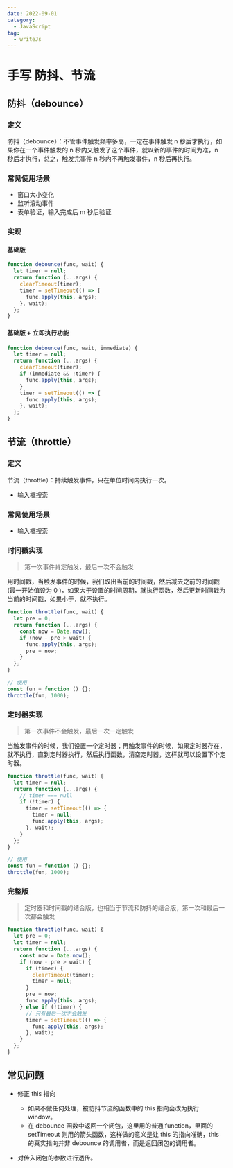 ```yaml
---
date: 2022-09-01
category:
  - JavaScript
tag:
  - writeJs
---
```


# 手写 防抖、节流

## 防抖（debounce）

### 定义

防抖（debounce）：不管事件触发频率多高，一定在事件触发 n 秒后才执行，如果你在一个事件触发的 n 秒内又触发了这个事件，就以新的事件的时间为准，n 秒后才执行，总之，触发完事件 n 秒内不再触发事件，n 秒后再执行。

### 常见使用场景

- 窗口大小变化
- 监听滚动事件
- 表单验证，输入完成后 m 秒后验证

### 实现

#### 基础版

```js
function debounce(func, wait) {
  let timer = null;
  return function (...args) {
    clearTimeout(timer);
    timer = setTimeout(() => {
      func.apply(this, args);
    }, wait);
  };
}
```

#### 基础版 + 立即执行功能

```js
function debounce(func, wait, immediate) {
  let timer = null;
  return function (...args) {
    clearTimeout(timer);
    if (immediate && !timer) {
      func.apply(this, args);
    }
    timer = setTimeout(() => {
      func.apply(this, args);
    }, wait);
  };
}
```

## 节流（throttle）

### 定义

节流（throttle）：持续触发事件，只在单位时间内执行一次。

- 输入框搜索

### 常见使用场景

- 输入框搜索

### 时间戳实现

> 第一次事件肯定触发，最后一次不会触发

用时间戳，当触发事件的时候，我们取出当前的时间戳，然后减去之前的时间戳(最一开始值设为 0 )，如果大于设置的时间周期，就执行函数，然后更新时间戳为当前的时间戳，如果小于，就不执行。

```javascript
function throttle(func, wait) {
  let pre = 0;
  return function (...args) {
    const now = Date.now();
    if (now - pre > wait) {
      func.apply(this, args);
      pre = now;
    }
  };
}

// 使用
const fun = function () {};
throttle(fun, 1000);
```

### 定时器实现

> 第一次事件不会触发，最后一次一定触发

当触发事件的时候，我们设置一个定时器；再触发事件的时候，如果定时器存在，就不执行，直到定时器执行，然后执行函数，清空定时器，这样就可以设置下个定时器。

```javascript
function throttle(func, wait) {
  let timer = null;
  return function (...args) {
    // timer === null
    if (!timer) {
      timer = setTimeout(() => {
        timer = null;
        func.apply(this, args);
      }, wait);
    }
  };
}

// 使用
const fun = function () {};
throttle(fun, 1000);
```

### 完整版

> 定时器和时间戳的结合版，也相当于节流和防抖的结合版，第一次和最后一次都会触发

```javascript
function throttle(func, wait) {
  let pre = 0;
  let timer = null;
  return function (...args) {
    const now = Date.now();
    if (now - pre > wait) {
      if (timer) {
        clearTimeout(timer);
        timer = null;
      }
      pre = now;
      func.apply(this, args);
    } else if (!timer) {
      // 只有最后一次才会触发
      timer = setTimeout(() => {
        func.apply(this, args);
      }, wait);
    }
  };
}
```

## 常见问题

- 修正 this 指向

  - 如果不做任何处理，被防抖节流的函数中的 this 指向会改为执行 window。
  - 在 debounce 函数中返回一个闭包，这里用的普通 function，里面的 setTimeout 则用的箭头函数，这样做的意义是让 this 的指向准确，this 的真实指向并非 debounce 的调用者，而是返回闭包的调用者。

- 对传入闭包的参数进行透传。
